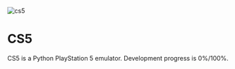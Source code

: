 ![cs5](https://user-images.githubusercontent.com/64779013/111687951-35a66280-882b-11eb-9db2-d13f9ed5aa55.png)
# CS5
CS5 is a Python PlayStation 5 emulator. Development progress is 0%/100%.

